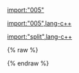 [import:"005"](main.py)

[import:"005",lang-c++](main.cpp)

[import:"split",lang-c++](_vendor/pythonic/include/pythonic/strings.cpp)

{% raw %}
<div id="disqus_thread"/>
{% endraw %}